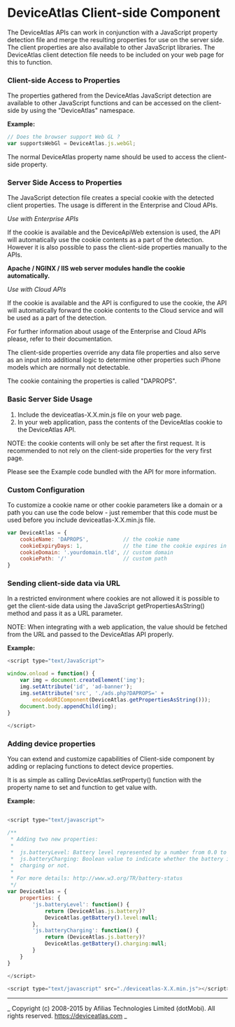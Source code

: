 # DeviceAtlas Client-side Component #

The DeviceAtlas APIs can work in conjunction with a JavaScript property 
detection file and merge the resulting properties for use on the server side. 
The client properties are also available to other JavaScript libraries. The 
DeviceAtlas client detection file needs to be included on your web page for this 
to function.


### Client-side Access to Properties ###
The properties gathered from the DeviceAtlas JavaScript detection are available
to other JavaScript functions and can be accessed on the client-side by using 
the "DeviceAtlas" namespace.

**Example:**
```JavaScript
// Does the browser support Web GL ?
var supportsWebGl = DeviceAtlas.js.webGl;
```

The normal DeviceAtlas property name should be used to access the client-side
property.


### Server Side Access to Properties ###
The JavaScript  detection file creates a special cookie with the detected client 
properties. The usage is different in the Enterprise and Cloud APIs.

*Use with Enterprise APIs*

If the cookie is available and the DeviceApiWeb extension is used, the API will
automatically use the cookie contents as a part of the detection. However it is
also possible to pass the client-side properties manually to the APIs.

**Apache / NGINX / IIS web server modules handle the cookie automatically.**

*Use with Cloud APIs*

If the cookie is available and the API is configured to use the cookie, the 
API will automatically forward the cookie contents to the Cloud service and 
will be used as a part of the detection.

For further information about usage of the Enterprise and Cloud APIs please,
refer to their documentation.

The client-side properties override any data file properties and also serve as 
an input into additional logic to determine other properties such iPhone models 
which are normally not detectable.

The cookie containing the properties is called "DAPROPS".


### Basic Server Side Usage ###
1. Include the deviceatlas-X.X.min.js file on your web page.
2. In your web application, pass the contents of the DeviceAtlas cookie
   to the DeviceAtlas API.

NOTE: the cookie contents will only be set after the first request. It is
recommended to not rely on the client-side properties for the very first page.

Please see the Example code bundled with the API for more information.


### Custom Configuration ###
To customize a cookie name or other cookie parameters like a domain or a path
you can use the code below - just remember that this code must be used before
you include deviceatlas-X.X.min.js file.

```JavaScript
var DeviceAtlas = {
    cookieName: 'DAPROPS',           // the cookie name
    cookieExpiryDays: 1,             // the time the cookie expires in days
    cookieDomain: '.yourdomain.tld', // custom domain
    cookiePath: '/'                  // custom path
}
```


### Sending client-side data via URL ###
In a restricted environment where cookies are not allowed it is possible
to get the client-side data using the JavaScript getPropertiesAsString() method
and pass it as a URL parameter.

NOTE: When integrating with a web application, the value should be fetched from
the URL and passed to the DeviceAtlas API properly.

**Example:**
```JavaScript
<script type="text/JavaScript">

window.onload = function() {
    var img = document.createElement('img');
    img.setAttribute('id', 'ad-banner');
    img.setAttribute('src', './ads.php?DAPROPS=' +
        encodeURIComponent(DeviceAtlas.getPropertiesAsString()));
    document.body.appendChild(img);
}
        
</script>
```


### Adding device properties ###
You can extend and customize capabilities of Client-side component by adding or 
replacing functions to detect device properties.

It is as simple as calling DeviceAtlas.setProperty() function with the property 
name to set and function to get value with.

**Example:**
```JavaScript

<script type="text/javascript">

/**
 * Adding two new properties:
 * 
 *  js.batteryLevel: Battery level represented by a number from 0.0 to 1.0.
 *  js.batteryCharging: Boolean value to indicate whether the battery is 
 *  charging or not.
 *
 * For more details: http://www.w3.org/TR/battery-status
 */
var DeviceAtlas = {
    properties: {
        'js.batteryLevel': function() {
            return (DeviceAtlas.js.battery)?
            DeviceAtlas.getBattery().level:null;
        },
        'js.batteryCharging': function() {
            return (DeviceAtlas.js.battery)?
            DeviceAtlas.getBattery().charging:null;
        }
    }
}

</script>

<script type="text/javascript" src="./deviceatlas-X.X.min.js"></script>

```


- - - - - - - - - - - - - - - - - - - - - - - - - - - - - - - - - - - - - - - - - - - - - -

_ Copyright (c) 2008-2015 by Afilias Technologies Limited (dotMobi). All rights reserved. https://deviceatlas.com _
